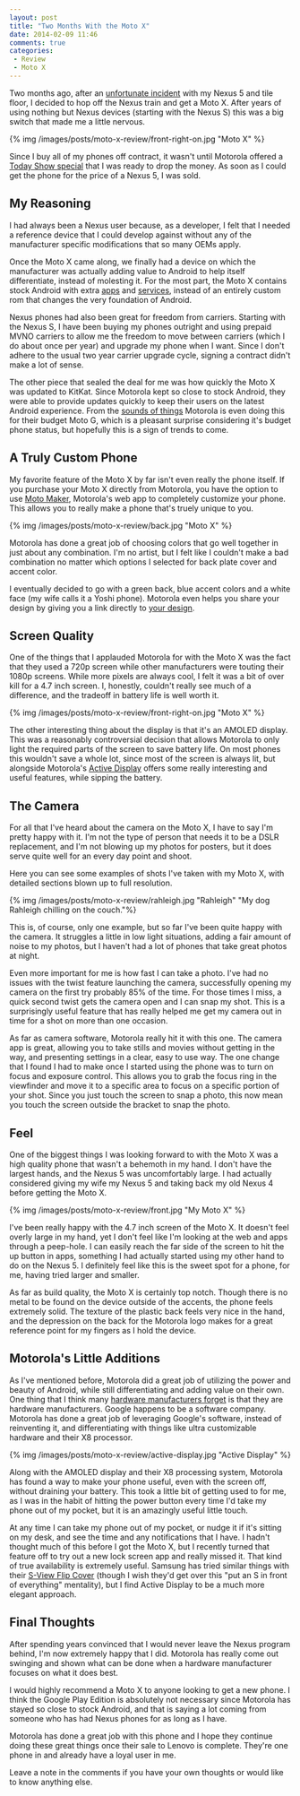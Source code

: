 ```yaml
---
layout: post
title: "Two Months With the Moto X"
date: 2014-02-09 11:46
comments: true
categories: 
 - Review
 - Moto X
---
```


Two months ago, after an [unfortunate incident](http://www.ebay.com/itm/331089526837?ssPageName=STRK:MESOX:IT&_trksid=p3984.m1561.l2649) with my Nexus 5 and tile floor, I decided to hop off the Nexus train and get a Moto X.  After years of using nothing but Nexus devices (starting with the Nexus S) this was a big switch that made me a little nervous.

{% img /images/posts/moto-x-review/front-right-on.jpg "Moto X" %}

Since I buy all of my phones off contract, it wasn't until Motorola offered a [Today Show special](http://www.theverge.com/google/2013/12/20/5230680/350-moto-x-is-back-thanks-to-the-today-show) that I was ready to drop the money.  As soon as I could get the phone for the price of a Nexus 5, I was sold.

<!-- more -->

## My Reasoning

I had always been a Nexus user because, as a developer, I felt that I needed a reference device that I could develop against without any of the manufacturer specific modifications that so many OEMs apply. 

Once the Moto X came along, we finally had a device on which the manufacturer was actually adding value to Android to help itself differentiate, instead of molesting it.  For the most part, the Moto X contains stock Android with extra [apps](http://www.motorola.com/us/Moto-X-Features-5---And-There%27s-More/motox-features-5-and-theres-more.html) and [services](http://www.motorola.com/us/Moto-X-Features-Touchless-Control/motox-features-2-touchless.html), instead of an entirely custom rom that changes the very foundation of Android.

Nexus phones had also been great for freedom from carriers.  Starting with the Nexus S, I have been buying my phones outright and using prepaid MVNO carriers to allow me the freedom to move between carriers (which I do about once per year) and upgrade my phone when I want.  Since I don't adhere to the usual two year carrier upgrade cycle, signing a contract didn't make a lot of sense.

The other piece that sealed the deal for me was how quickly the Moto X was updated to KitKat. Since Motorola kept so close to stock Android, they were able to provide updates quickly to keep their users on the latest Android experience.  From the [sounds of things](http://www.androidcentral.com/moto-g-two-months) Motorola is even doing this for their budget Moto G, which is a pleasant surprise considering it's budget phone status, but hopefully this is a sign of trends to come.

## A Truly Custom Phone

My favorite feature of the Moto X by far isn't even really the phone itself.  If you purchase your Moto X directly from Motorola, you have the option to use [Moto Maker](https://www.motorola.com/us/motomaker?pid=FLEXR1#exterior/backplate), Motorola's web app to completely customize your phone.  This allows you to really make a phone that's truely unique to you.

{% img /images/posts/moto-x-review/back.jpg "Moto X" %}

Motorola has done a great job of choosing colors that go well together in just about any combination.  I'm no artist, but I felt like I couldn't make a bad combination no matter which options I selected for back plate cover and accent color.

I eventually decided to go with a green back, blue accent colors and a white face (my wife calls it a Yoshi phone).  Motorola even helps you share your design by giving you a link directly to [your design](https://www.motorola.com/us/motomaker?pid=FLEXR1&rear-color=OP100009&accent-color=OP100024&front-color=color-white&memory=optionMemory-16&wallpaper=82PA00000045&power=OP100034#exterior/backplate).

## Screen Quality

One of the things that I applauded Motorola for with the Moto X was the fact that they used a 720p screen while other manufacturers were touting their 1080p screens.  While more pixels are always cool, I felt it was a bit of over kill for a 4.7 inch screen.  I, honestly, couldn't really see much of a difference, and the tradeoff in battery life is well worth it.

{% img /images/posts/moto-x-review/front-right-on.jpg "Moto X" %}

The other interesting thing about the display is that it's an AMOLED display.  This was a reasonably controversial decision that allows Motorola to only light the required parts of the screen to save battery life.  On most phones this wouldn't save a whole lot, since most of the screen is always lit, but alongside Motorola's [Active Display](http://www.motorola.com/us/Moto-X-Features-Active-Display/motox-features-3-active-display.html) offers some really interesting and useful features, while sipping the battery.

## The Camera

For all that I've heard about the camera on the Moto X, I have to say I'm pretty happy with it.  I'm not the type of person that needs it to be a DSLR replacement, and I'm not blowing up my photos for posters, but it does serve quite well for an every day point and shoot.

Here you can see some examples of shots I've taken with my Moto X, with detailed sections blown up to full resolution.

{% img /images/posts/moto-x-review/rahleigh.jpg "Rahleigh" "My dog Rahleigh chilling on the couch."%}

This is, of course, only one example, but so far I've been quite happy with the camera.  It struggles a little in low light situations, adding a fair amount of noise to my photos, but I haven't had a lot of phones that take great photos at night.

Even more important for me is how fast I can take a photo.  I've had no issues with the twist feature launching the camera, successfully opening my camera on the first try probably 85% of the time.  For those times I miss, a quick second twist gets the camera open and I can snap my shot.  This is a surprisingly useful feature that has really helped me get my camera out in time for a shot on more than one occasion.

As far as camera software, Motorola really hit it with this one.  The camera app is great, allowing you to take stills and movies without getting in the way, and presenting settings in a clear, easy to use way.  The one change that I found I had to make once I started using the phone was to turn on focus and exposure control.  This allows you to grab the focus ring in the viewfinder and move it to a specific area to focus on a specific portion of your shot.  Since you just touch the screen to snap a photo, this now mean you touch the screen outside the bracket to snap the photo.

## Feel

One of the biggest things I was looking forward to with the Moto X was a high quality phone that wasn't a behemoth in my hand.  I don't have the largest hands, and the Nexus 5 was uncomfortably large.  I had actually considered giving my wife my Nexus 5 and taking back my old Nexus 4 before getting the Moto X.

{% img /images/posts/moto-x-review/front.jpg "My Moto X" %}

I've been really happy with the 4.7 inch screen of the Moto X.  It doesn't feel overly large in my hand, yet I don't feel like I'm looking at the web and apps through a peep-hole.  I can easily reach the far side of the screen to hit the up button in apps, something I had actually started using my other hand to do on the Nexus 5.  I definitely feel like this is the sweet spot for a phone, for me, having tried larger and smaller.

As far as build quality, the Moto X is certainly top notch.  Though there is no metal to be found on the device outside of the accents, the phone feels extremely solid.  The texture of the plastic back feels very nice in the hand, and the depression on the back for the Motorola logo makes for a great reference point for my fingers as I hold the device.

## Motorola's Little Additions

As I've mentioned before, Motorola did a great job of utilizing the power and beauty of Android, while still differentiating and adding value on their own.  One thing that I think many [hardware manufacturers forget](http://blogs.wsj.com/korearealtime/2014/01/03/samsungs-new-years-resolution-get-rid-of-old-habits/) is that they are hardware manufacturers.  Google happens to be a software company.  Motorola has done a great job of leveraging Google's software, instead of reinventing it, and differentiating with things like ultra customizable hardware and their X8 processor.

{% img /images/posts/moto-x-review/active-display.jpg "Active Display" %}

Along with the AMOLED display and their X8 processing system, Motorola has found a way to make your phone useful, even with the screen off, without draining your battery.  This took a little bit of getting used to for me, as I was in the habit of hitting the power button every time I'd take my phone out of my pocket, but it is an amazingly useful little touch.  

At any time I can take my phone out of my pocket, or nudge it if it's sitting on my desk, and see the time and any notifications that I have.  I hadn't thought much of this before I got the Moto X, but I recently turned that feature off to try out a new lock screen app and really missed it.  That kind of true availability is extremely useful.  Samsung has tried similar things with their [S-View Flip Cover](http://www.samsung.com/us/mobile/cell-phones-accessories/EF-CI950BBESTA) (though I wish they'd get over this "put an S in front of everything" mentality), but I find Active Display to be a much more elegant approach.

## Final Thoughts

After spending years convinced that I would never leave the Nexus program behind, I'm now extremely happy that I did.  Motorola has really come out swinging and shown what can be done when a hardware manufacturer focuses on what it does best.

I would highly recommend a Moto X to anyone looking to get a new phone.  I think the Google Play Edition is absolutely not necessary since Motorola has stayed so close to stock Android, and that is saying a lot coming from someone who has had Nexus phones for as long as I have.

Motorola has done a great job with this phone and I hope they continue doing these great things once their sale to Lenovo is complete.  They're one phone in and already have a loyal user in me.

Leave a note in the comments if you have your own thoughts or would like to know anything else.